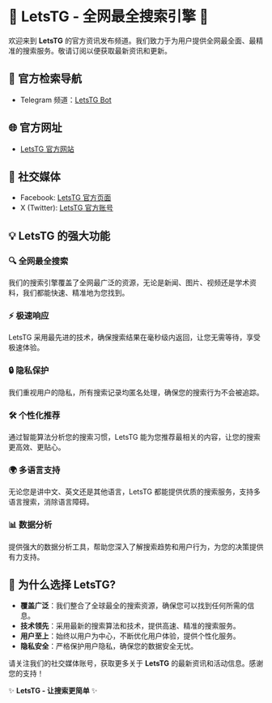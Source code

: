 # 🌟 LetsTG - 全网最全搜索引擎 🌟

欢迎来到 **LetsTG** 的官方资讯发布频道。我们致力于为用户提供全网最全面、最精准的搜索服务。敬请订阅以便获取最新资讯和更新。

## 🚀 官方检索导航

- Telegram 频道：[LetsTG Bot](https://t.me/letstgbot)

## 🌐 官方网址

- [LetsTG 官方网站](https://www.letstg.com)

## 📱 社交媒体

- Facebook: [LetsTG 官方页面](https://www.facebook.com/profile.php?id=61560126756554)
- X (Twitter): [LetsTG 官方账号](https://x.com/letstg_official)

## 💡 LetsTG 的强大功能

### 🔍 全网最全搜索
我们的搜索引擎覆盖了全网最广泛的资源，无论是新闻、图片、视频还是学术资料，我们都能快速、精准地为您找到。

### ⚡ 极速响应
LetsTG 采用最先进的技术，确保搜索结果在毫秒级内返回，让您无需等待，享受极速体验。

### 🔒 隐私保护
我们重视用户的隐私，所有搜索记录均匿名处理，确保您的搜索行为不会被追踪。

### 🛠 个性化推荐
通过智能算法分析您的搜索习惯，LetsTG 能为您推荐最相关的内容，让您的搜索更高效、更贴心。

### 🌍 多语言支持
无论您是讲中文、英文还是其他语言，LetsTG 都能提供优质的搜索服务，支持多语言搜索，消除语言障碍。

### 📊 数据分析
提供强大的数据分析工具，帮助您深入了解搜索趋势和用户行为，为您的决策提供有力支持。

## 🌟 为什么选择 LetsTG?

- **覆盖广泛**：我们整合了全球最全的搜索资源，确保您可以找到任何所需的信息。
- **技术领先**：采用最新的搜索算法和技术，提供高速、精准的搜索服务。
- **用户至上**：始终以用户为中心，不断优化用户体验，提供个性化服务。
- **隐私安全**：严格保护用户隐私，确保您的数据安全无忧。

请关注我们的社交媒体账号，获取更多关于 **LetsTG** 的最新资讯和活动信息。感谢您的支持！

✨ **LetsTG - 让搜索更简单** ✨

